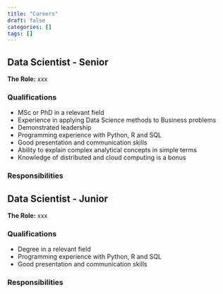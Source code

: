 ```yaml
---
title: "Careers"
draft: false
categories: []
tags: []
---
```


## Data Scientist - Senior

**The Role:** xxx

### Qualifications

- MSc or PhD in a relevant field
- Experience in applying Data Science methods to Business problems
- Demonstrated leadership
- Programming experience with Python, R and SQL
- Good presentation and communication skills
- Ability to explain complex analytical concepts in simple terms
- Knowledge of distributed and cloud computing is a bonus

### Responsibilities

## Data Scientist - Junior

**The Role:** xxx

### Qualifications

- Degree in a relevant field
- Programming experience with Python, R and SQL
- Good presentation and communication skills

### Responsibilities
